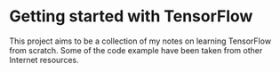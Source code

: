 # Getting started with TensorFlow
This project aims to be a collection of my notes on learning TensorFlow from scratch. Some of the code example have been taken from other Internet resources. 
